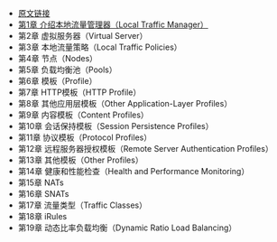 - [原文链接](https://support.f5.com/kb/en-us/products/big-ip_ltm/manuals/product/ltm-concepts-11-5-0.html)
- [第1章 介绍本地流量管理器（Local Traffic Manager）](https://github.com/filefi/CN_BIG-IP_Local_Traffic_Manager_Concepts_v11.5.0/blob/master/md/Chapter_1.md)
- 第2章 虚拟服务器（Virtual Server）
- 第3章 本地流量策略（Local Traffic Policies）
- 第4章 节点（Nodes）
- 第5章 负载均衡池（Pools）
- 第6章 模板（Profile）
- 第7章 HTTP模板（HTTP Profile）
- 第8章 其他应用层模板（Other Application-Layer Profiles）
- 第9章 内容模板（Content Profiles）
- 第10章 会话保持模板（Session Persistence Profiles）
- 第11章 协议模板（Protocol Profiles）
- 第12章 远程服务器授权模板（Remote Server Authentication Profiles）
- 第13章 其他模板（Other Profiles）
- 第14章 健康和性能检查（Health and Performance Monitoring）
- 第15章 NATs
- 第16章 SNATs
- 第17章 流量类型（Traffic Classes）
- 第18章 iRules
- 第19章 动态比率负载均衡（Dynamic Ratio Load Balancing）


